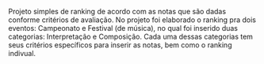 Projeto simples de ranking de acordo com as notas que são dadas conforme critérios de avaliação. No projeto foi elaborado o ranking pra dois eventos: Campeonato e Festival (de música), no qual foi inserido duas categorias: Interpretação e Composição. Cada uma dessas categorias tem seus critérios específicos para inserir as notas, bem como o ranking indivual.
